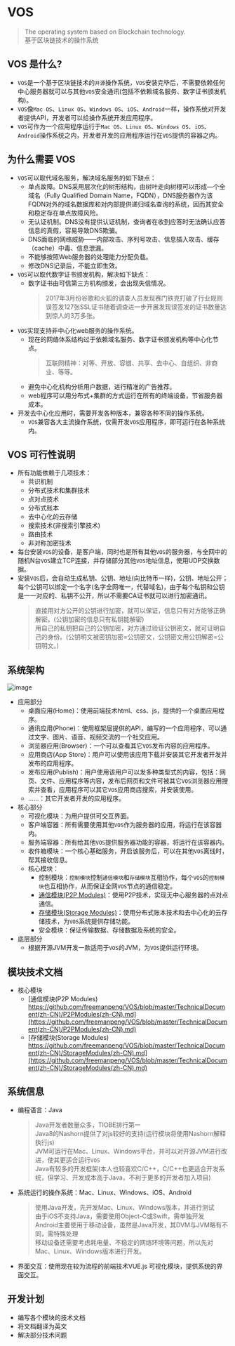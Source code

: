 # VOS
>The operating system based on Blockchain technology.<br>
基于区块链技术的操作系统


## VOS 是什么?
* `VOS`是一个基于区块链技术的`开源`操作系统，`VOS`安装完毕后，不需要依赖任何中心服务器就可以与其他`VOS`安全通讯(包括不依赖域名服务、数字证书颁发机构)。
* `VOS`像`Mac OS`、`Linux OS`、`Windows OS`、`iOS`、`Android`一样，操作系统对开发者提供API，开发者可以给操作系统开发应用程序。
* `VOS`可作为一个应用程序运行于`Mac OS`、`Linux OS`、`Windows OS`、`iOS`、`Android`操作系统之内，开发者开发的应用程序运行在`VOS`提供的容器之内。

## 为什么需要 VOS
* `VOS`可以取代域名服务，解决域名服务的如下缺点：
    * 单点故障。DNS采用层次化的树形结构，由树叶走向树根可以形成—个全域名（Fully Qualified Domain Name，FQDN），DNS服务器作为该FQDN对外的域名数据库和对内部提供递归域名查询的系统，因而其安全和稳定存在单点故障风险。
    * 无认证机制。DNS没有提供认证机制，查询者在收到应答时无法确认应答信息的真假，容易导致DNS欺骗。
    * DNS面临的网络威胁——内部攻击、序列号攻击、信息插入攻击、缓存（cache）中毒、信息泄漏。
    * 不能够按照Web服务器的处理能力分配负载。
    * 修改DNS记录后，不能立即生效。
* `VOS`可以取代数字证书颁发机构，解决如下缺点：
    * 数字证书由可信第三方机构颁发，会出现失信情况。
        >2017年3月份谷歌和火狐的调查人员发现赛门铁克打破了行业规则误签发127张SSL证书随着调查进一步开展发现误签发的证书数量达到惊人的3万多张。
* `VOS`实现支持非中心化web服务的操作系统。
    * 现在的网络体系结构过于依赖域名服务、数字证书颁发机构等中心化节点。
        >互联网精神：对等、开放、容错、共享、去中心、自组织、非商业、等等。
    * 避免中心化机构分析用户数据，进行精准的广告推荐。
    * web程序可以用分布式+集群的方式运行在所有的终端设备，节省服务器成本。
* 开发去中心化应用时，需要开发各种版本，兼容各种不同的操作系统。
    * `VOS`兼容各大主流操作系统，仅需开发`VOS`应用程序，即可运行在各种系统内。
## VOS 可行性说明
* 所有功能依赖于几项技术：
    * 共识机制
    * 分布式技术和集群技术
    * 点对点技术
    * 分布式账本
    * 去中心化的云存储
    * 搜索技术(非搜索引擎技术)
    * 路由技术
    * 非对称加密技术
* 每台安装`VOS`的设备，是客户端，同时也是所有其他`VOS`的服务器，与全网中的随机N台`VOS`建立TCP连接，并存储部分其他`VOS`地址信息，使用UDP交换数据。
* 安装`VOS`后，会自动生成私钥、公钥、地址(向比特币一样)，公钥、地址公开；每个公钥可以绑定一个名字(名字全网唯一，代替域名)，由于每个私钥和公钥是一一对应的、私钥不公开，所以不需要CA证书就可以进行加密通讯。
    >直接用对方公开的公钥进行加密，就可以保证，信息只有对方能够正确解密。(公钥加密的信息只有私钥能解密)<br/>
    用自己的私钥把自己的公钥加密，对方通过验证公钥密文，就可证明自己的身份。(公钥明文被密钥加密=公钥密文，公钥密文用公钥解密=公钥明文。)
## 系统架构
![image](https://raw.githubusercontent.com/freemanpeng/VOS/master/VOS.jpg)
* 应用部分
    * 桌面应用(Home)：使用前端技术html、css、js，提供的一个桌面应用程序。
    * 通讯应用(Phone)：使用框架层提供的API，编写的一个应用程序，可以通过文字、图片、语音、视频交流的一个社交应用。
    * 浏览器应用(Browser)：一个可以查看其它`VOS`发布内容的应用程序。
    * 应用商店(App Store)：用户可以使用该应用下载并安装其它开发者开发并发布的应用程序。
    * 发布应用(Publish)：用户使用该用户可以发多种类型式的内容，包括：网页、文件、应用程序等内容，发布后网页和文件可被其它`VOS`浏览器应用搜索并查看，应用程序可以其它`VOS`应用商店搜索，并安装使用。
    * ……：其它开发者开发的应用程序。
* 核心部分
    * 可视化模块：为用户提供可交互界面。
    * 客户端容器：所有需要使用其他`VOS`作为服务器的应用，将运行在该容器内。
    * 服务端容器：所有给其他`VOS`提供服务器功能的容器，将运行在该容器内。
    * 收件箱模块：一个核心基础服务，开启该服务后，可以在其他`VOS`离线时，帮其接收信息。
    * 核心模块：
        * 控制模块：`控制模块`控制`通信模块`和`存储模块`互相协作，每个`VOS`的`控制模块`也互相协作，从而保证全网`VOS`节点的通信稳定。
        * [通信模块(P2P Modules)](https://github.com/freemanpeng/VOS/blob/master/TechnicalDocument(zh-CN)/P2PModules(zh-CN).md)：使用P2P技术，实现无中心服务器的点对点通信。
        * [存储模块(Storage Modules)](https://github.com/freemanpeng/VOS/blob/master/TechnicalDocument(zh-CN)/StorageModules(zh-CN).md)：使用分布式账本技术和去中心化的云存储技术，为`VOS`系统提供存储功能。
        * 安全模块：保证传输数据、存储数据及系统的安全。
* 底层部分
    * 根据开源JVM开发一款适用于`VOS`的JVM，为`VOS`提供运行环境。

## 模块技术文档
* 核心模块
    * [通信模块(P2P Modules) https://github.com/freemanpeng/VOS/blob/master/TechnicalDocument(zh-CN)/P2PModules(zh-CN).md](https://github.com/freemanpeng/VOS/blob/master/TechnicalDocument(zh-CN)/P2PModules(zh-CN).md)
    * [存储模块(Storage Modules) https://github.com/freemanpeng/VOS/blob/master/TechnicalDocument(zh-CN)/StorageModules(zh-CN).md](https://github.com/freemanpeng/VOS/blob/master/TechnicalDocument(zh-CN)/StorageModules(zh-CN).md)

## 系统信息
* 编程语言：Java
    > Java开发者数量众多，TIOBE排行第一</br>
    Java8的Nashorn提供了对js较好的支持(运行模块将使用Nashorn解释执行js)</br>
    JVM可运行在Mac、Linux、Windows平台，并可以对开源JVM进行改进，使其更适合运行`VOS`</br>
    Java有较多的开发框架(本人也较喜欢C/C++，C/C++也更适合开发系统，但学习、开发成本高于Java，不利于更多的开发者加入项目)</br>
* 系统运行的操作系统：Mac、Linux、Windows、iOS、Android
    > 使用Java开发，先开发Mac、Linux、Windows版本，并进行测试</br>
    由于iOS不支持Java，需要使用Object-C或Swift，需单独开发</br>
    Android主要使用于移动设备，虽然是Java开发，其DVM与JVM略有不同，需特殊处理</br>
    移动设备还需要考虑耗电量、不稳定的网络环境等问题，所以先对Mac、Linux、Windows版本进行开发。
* 界面交互：使用现在较为流程的前端技术VUE.js
    可视化模块，提供系统的界面交互。

## 开发计划
* 编写各个模块的技术文档
* 将文档翻译为英文
* 解决部分技术问题